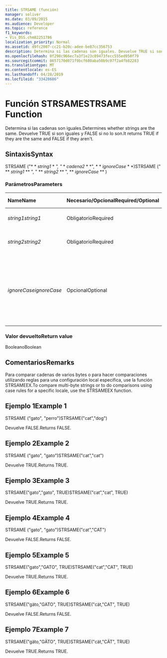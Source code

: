 ```yaml
---
title: STRSAME (función)
manager: soliver
ms.date: 03/09/2015
ms.audience: Developer
ms.topic: reference
f1_keywords:
- Vis_DSS.chm82251786
localization_priority: Normal
ms.assetid: d9fc2007-cc21-b20c-adee-be87cc356753
description: Determina si las cadenas son iguales. Devuelve TRUE si son iguales y FALSE si no lo son.
ms.openlocfilehash: 0f298c966ec7a3f1e23c89473fecc555ed950f79
ms.sourcegitcommit: 8657170d071f9bcf680aba50b9c07f2a4fb82283
ms.translationtype: MT
ms.contentlocale: es-ES
ms.lasthandoff: 04/28/2019
ms.locfileid: "33428686"
---
```

# <a name="strsame-function"></a><span data-ttu-id="bbd7a-104">Función STRSAME</span><span class="sxs-lookup"><span data-stu-id="bbd7a-104">STRSAME Function</span></span>

<span data-ttu-id="bbd7a-105">Determina si las cadenas son iguales.</span><span class="sxs-lookup"><span data-stu-id="bbd7a-105">Determines whether strings are the same.</span></span> <span data-ttu-id="bbd7a-106">Devuelve TRUE si son iguales y FALSE si no lo son.</span><span class="sxs-lookup"><span data-stu-id="bbd7a-106">It returns TRUE if they are the same and FALSE if they aren't.</span></span> 
  
## <a name="syntax"></a><span data-ttu-id="bbd7a-107">Sintaxis</span><span class="sxs-lookup"><span data-stu-id="bbd7a-107">Syntax</span></span>

<span data-ttu-id="bbd7a-108">STRSAME ("\* \* *string1* \* *", "* \* *cadena2* \* \*", \* \* *ignoreCase* \* \*)</span><span class="sxs-lookup"><span data-stu-id="bbd7a-108">STRSAME (" \*\* *string1* \*\* ", " \*\* *string2* \*\* ", \*\* *ignoreCase* \*\* )</span></span> 
  
### <a name="parameters"></a><span data-ttu-id="bbd7a-109">Parámetros</span><span class="sxs-lookup"><span data-stu-id="bbd7a-109">Parameters</span></span>

|<span data-ttu-id="bbd7a-110">**Name**</span><span class="sxs-lookup"><span data-stu-id="bbd7a-110">**Name**</span></span>|<span data-ttu-id="bbd7a-111">**Necesario/Opcional**</span><span class="sxs-lookup"><span data-stu-id="bbd7a-111">**Required/Optional**</span></span>|<span data-ttu-id="bbd7a-112">**Tipo de datos**</span><span class="sxs-lookup"><span data-stu-id="bbd7a-112">**Data Type**</span></span>|<span data-ttu-id="bbd7a-113">**Descripción**</span><span class="sxs-lookup"><span data-stu-id="bbd7a-113">**Description**</span></span>|
|:-----|:-----|:-----|:-----|
| <span data-ttu-id="bbd7a-114">_string1_</span><span class="sxs-lookup"><span data-stu-id="bbd7a-114">_string1_</span></span> <br/> |<span data-ttu-id="bbd7a-115">Obligatorio</span><span class="sxs-lookup"><span data-stu-id="bbd7a-115">Required</span></span>  <br/> |<span data-ttu-id="bbd7a-116">**String**</span><span class="sxs-lookup"><span data-stu-id="bbd7a-116">**String**</span></span> <br/> |<span data-ttu-id="bbd7a-117">La primera cadena de la comparación.</span><span class="sxs-lookup"><span data-stu-id="bbd7a-117">The first string to compare.</span></span>  <br/> |
| <span data-ttu-id="bbd7a-118">_string2_</span><span class="sxs-lookup"><span data-stu-id="bbd7a-118">_string2_</span></span> <br/> |<span data-ttu-id="bbd7a-119">Obligatorio</span><span class="sxs-lookup"><span data-stu-id="bbd7a-119">Required</span></span>  <br/> |<span data-ttu-id="bbd7a-120">**String**</span><span class="sxs-lookup"><span data-stu-id="bbd7a-120">**String**</span></span> <br/> |<span data-ttu-id="bbd7a-121">La segunda cadena de la comparación.</span><span class="sxs-lookup"><span data-stu-id="bbd7a-121">The second string to compare.</span></span>  <br/> |
| <span data-ttu-id="bbd7a-122">_ignoreCase_</span><span class="sxs-lookup"><span data-stu-id="bbd7a-122">_ignoreCase_</span></span> <br/> |<span data-ttu-id="bbd7a-123">Opcional</span><span class="sxs-lookup"><span data-stu-id="bbd7a-123">Optional</span></span>  <br/> |<span data-ttu-id="bbd7a-124">**Boolean**</span><span class="sxs-lookup"><span data-stu-id="bbd7a-124">**Boolean**</span></span> <br/> |<span data-ttu-id="bbd7a-125">TRUE (verdadero) para no distinguir mayúsculas y minúsculas y FALSE (falso) para hacerlo.</span><span class="sxs-lookup"><span data-stu-id="bbd7a-125">TRUE to ignore the case and FALSE to compare the case.</span></span> <span data-ttu-id="bbd7a-126">El valor predeterminado es FALSE.</span><span class="sxs-lookup"><span data-stu-id="bbd7a-126">The default is FALSE.</span></span>  <br/> |
   
### <a name="return-value"></a><span data-ttu-id="bbd7a-127">Valor devuelto</span><span class="sxs-lookup"><span data-stu-id="bbd7a-127">Return value</span></span>

<span data-ttu-id="bbd7a-128">Booleano</span><span class="sxs-lookup"><span data-stu-id="bbd7a-128">Boolean</span></span>
  
## <a name="remarks"></a><span data-ttu-id="bbd7a-129">Comentarios</span><span class="sxs-lookup"><span data-stu-id="bbd7a-129">Remarks</span></span>

<span data-ttu-id="bbd7a-130">Para comparar cadenas de varios bytes o para hacer comparaciones utilizando reglas para una configuración local específica, use la función STRSAMEEX.</span><span class="sxs-lookup"><span data-stu-id="bbd7a-130">To compare multi-byte strings or to do comparisons using case rules for a specific locale, use the STRSAMEEX function.</span></span>
  
## <a name="example-1"></a><span data-ttu-id="bbd7a-131">Ejemplo 1</span><span class="sxs-lookup"><span data-stu-id="bbd7a-131">Example 1</span></span>

<span data-ttu-id="bbd7a-132">STRSAME ("gato", "perro")</span><span class="sxs-lookup"><span data-stu-id="bbd7a-132">STRSAME("cat","dog")</span></span>
  
<span data-ttu-id="bbd7a-133">Devuelve FALSE.</span><span class="sxs-lookup"><span data-stu-id="bbd7a-133">Returns FALSE.</span></span>
  
## <a name="example-2"></a><span data-ttu-id="bbd7a-134">Ejemplo 2</span><span class="sxs-lookup"><span data-stu-id="bbd7a-134">Example 2</span></span>

<span data-ttu-id="bbd7a-135">STRSAME ("gato", "gato")</span><span class="sxs-lookup"><span data-stu-id="bbd7a-135">STRSAME("cat","cat")</span></span>
  
<span data-ttu-id="bbd7a-136">Devuelve TRUE.</span><span class="sxs-lookup"><span data-stu-id="bbd7a-136">Returns TRUE.</span></span>
  
## <a name="example-3"></a><span data-ttu-id="bbd7a-137">Ejemplo 3</span><span class="sxs-lookup"><span data-stu-id="bbd7a-137">Example 3</span></span>

<span data-ttu-id="bbd7a-138">STRSAME("gato","gato", TRUE)</span><span class="sxs-lookup"><span data-stu-id="bbd7a-138">STRSAME("cat","cat", TRUE)</span></span>
  
<span data-ttu-id="bbd7a-139">Devuelve TRUE.</span><span class="sxs-lookup"><span data-stu-id="bbd7a-139">Returns TRUE.</span></span>
  
## <a name="example-4"></a><span data-ttu-id="bbd7a-140">Ejemplo 4</span><span class="sxs-lookup"><span data-stu-id="bbd7a-140">Example 4</span></span>

<span data-ttu-id="bbd7a-141">STRSAME ("gato", "gato")</span><span class="sxs-lookup"><span data-stu-id="bbd7a-141">STRSAME("cat","CAT")</span></span>
  
<span data-ttu-id="bbd7a-142">Devuelve FALSE.</span><span class="sxs-lookup"><span data-stu-id="bbd7a-142">Returns FALSE.</span></span>
  
## <a name="example-5"></a><span data-ttu-id="bbd7a-143">Ejemplo 5</span><span class="sxs-lookup"><span data-stu-id="bbd7a-143">Example 5</span></span>

<span data-ttu-id="bbd7a-144">STRSAME("gato","GATO", TRUE)</span><span class="sxs-lookup"><span data-stu-id="bbd7a-144">STRSAME("cat","CAT", TRUE)</span></span>
  
<span data-ttu-id="bbd7a-145">Devuelve TRUE.</span><span class="sxs-lookup"><span data-stu-id="bbd7a-145">Returns TRUE.</span></span>
  
## <a name="example-6"></a><span data-ttu-id="bbd7a-146">Ejemplo 6</span><span class="sxs-lookup"><span data-stu-id="bbd7a-146">Example 6</span></span>

<span data-ttu-id="bbd7a-147">STRSAME("gäto,"GATO", TRUE)</span><span class="sxs-lookup"><span data-stu-id="bbd7a-147">STRSAME("cät,"CAT", TRUE)</span></span>
  
<span data-ttu-id="bbd7a-148">Devuelve FALSE.</span><span class="sxs-lookup"><span data-stu-id="bbd7a-148">Returns FALSE.</span></span>
  
## <a name="example-7"></a><span data-ttu-id="bbd7a-149">Ejemplo 7</span><span class="sxs-lookup"><span data-stu-id="bbd7a-149">Example 7</span></span>

<span data-ttu-id="bbd7a-150">STRSAME("gäto,"GÄTO", TRUE)</span><span class="sxs-lookup"><span data-stu-id="bbd7a-150">STRSAME("cät,"CÄT", TRUE)</span></span>
  
<span data-ttu-id="bbd7a-151">Devuelve TRUE.</span><span class="sxs-lookup"><span data-stu-id="bbd7a-151">Returns TRUE.</span></span>
  

